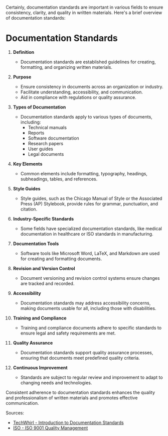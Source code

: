 Certainly, documentation standards are important in various fields to ensure consistency, clarity, and quality in written materials. Here's a brief overview of documentation standards:

# Documentation Standards

1. **Definition**
   - Documentation standards are established guidelines for creating, formatting, and organizing written materials.

2. **Purpose**
   - Ensure consistency in documents across an organization or industry.
   - Facilitate understanding, accessibility, and communication.
   - Aid in compliance with regulations or quality assurance.

3. **Types of Documentation**
   - Documentation standards apply to various types of documents, including:
     - Technical manuals
     - Reports
     - Software documentation
     - Research papers
     - User guides
     - Legal documents

4. **Key Elements**
   - Common elements include formatting, typography, headings, subheadings, tables, and references.

5. **Style Guides**
   - Style guides, such as the Chicago Manual of Style or the Associated Press (AP) Stylebook, provide rules for grammar, punctuation, and citation.

6. **Industry-Specific Standards**
   - Some fields have specialized documentation standards, like medical documentation in healthcare or ISO standards in manufacturing.

7. **Documentation Tools**
   - Software tools like Microsoft Word, LaTeX, and Markdown are used for creating and formatting documents.

8. **Revision and Version Control**
   - Document versioning and revision control systems ensure changes are tracked and recorded.

9. **Accessibility**
   - Documentation standards may address accessibility concerns, making documents usable for all, including those with disabilities.

10. **Training and Compliance**
    - Training and compliance documents adhere to specific standards to ensure legal and safety requirements are met.

11. **Quality Assurance**
    - Documentation standards support quality assurance processes, ensuring that documents meet predefined quality criteria.

12. **Continuous Improvement**
    - Standards are subject to regular review and improvement to adapt to changing needs and technologies.

Consistent adherence to documentation standards enhances the quality and professionalism of written materials and promotes effective communication.

Sources:
- [TechWhirl - Introduction to Documentation Standards](https://www.techwhirl.com/technical-writing/document-design/introduction-to-documentation-standards/)
- [ISO - ISO 9001 Quality Management](https://www.iso.org/iso-9001-quality-management.html)